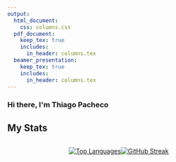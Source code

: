 ```yaml
---
output:
  html_document: 
    css: columns.css
  pdf_document: 
    keep_tex: true
    includes:
      in_header: columns.tex
  beamer_presentation: 
    keep_tex: true
    includes:
      in_header: columns.tex
---
```


### Hi there, I'm Thiago Pacheco

## My Stats

<div style="display: flex; align-items: center; justify-content: center;">

[![Top Languages](https://github-readme-stats.vercel.app/api/top-langs/?username=pachecoio&layout=compact&theme=tokyonight&count=8)](https://github.com/anuraghazra/github-readme-stats)

[![GitHub Streak](https://github-readme-streak-stats.herokuapp.com/?user=pachecoio&theme=dark)](https://git.io/streak-stats)

</div>